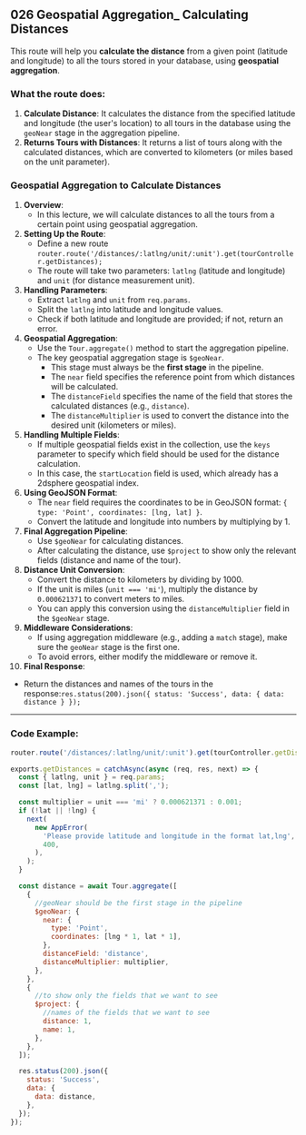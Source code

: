 ## 026 Geospatial Aggregation\_ Calculating Distances

This route will help you **calculate the distance** from a given point (latitude and longitude) to all the tours stored in your database, using **geospatial aggregation**.

### What the route does:

1. **Calculate Distance**: It calculates the distance from the specified latitude and longitude (the user's location) to all tours in the database using the `geoNear` stage in the aggregation pipeline.
2. **Returns Tours with Distances**: It returns a list of tours along with the calculated distances, which are converted to kilometers (or miles based on the unit parameter).

### Geospatial Aggregation to Calculate Distances

1. **Overview**:
   - In this lecture, we will calculate distances to all the tours from a certain point using geospatial aggregation.
2. **Setting Up the Route**:
   - Define a new route `router.route('/distances/:latlng/unit/:unit').get(tourController.getDistances);`
   - The route will take two parameters: `latlng` (latitude and longitude) and `unit` (for distance measurement unit).
3. **Handling Parameters**:
   - Extract `latlng` and `unit` from `req.params`.
   - Split the `latlng` into latitude and longitude values.
   - Check if both latitude and longitude are provided; if not, return an error.
4. **Geospatial Aggregation**:
   - Use the `Tour.aggregate()` method to start the aggregation pipeline.
   - The key geospatial aggregation stage is `$geoNear`.
     - This stage must always be the **first stage** in the pipeline.
     - The `near` field specifies the reference point from which distances will be calculated.
     - The `distanceField` specifies the name of the field that stores the calculated distances (e.g., `distance`).
     - The `distanceMultiplier` is used to convert the distance into the desired unit (kilometers or miles).
5. **Handling Multiple Fields**:
   - If multiple geospatial fields exist in the collection, use the `keys` parameter to specify which field should be used for the distance calculation.
   - In this case, the `startLocation` field is used, which already has a 2dsphere geospatial index.
6. **Using GeoJSON Format**:
   - The `near` field requires the coordinates to be in GeoJSON format: `{ type: 'Point', coordinates: [lng, lat] }`.
   - Convert the latitude and longitude into numbers by multiplying by 1.
7. **Final Aggregation Pipeline**:
   - Use `$geoNear` for calculating distances.
   - After calculating the distance, use `$project` to show only the relevant fields (distance and name of the tour).
8. **Distance Unit Conversion**:
   - Convert the distance to kilometers by dividing by 1000.
   - If the unit is miles (`unit === 'mi'`), multiply the distance by `0.000621371` to convert meters to miles.
   - You can apply this conversion using the `distanceMultiplier` field in the `$geoNear` stage.
9. **Middleware Considerations**:
   - If using aggregation middleware (e.g., adding a `match` stage), make sure the `geoNear` stage is the first one.
   - To avoid errors, either modify the middleware or remove it.
10. **Final Response**:

- Return the distances and names of the tours in the response:`res.status(200).json({ status: 'Success', data: { data: distance } });`

---

### Code Example:

```js
router.route('/distances/:latlng/unit/:unit').get(tourController.getDistances);

exports.getDistances = catchAsync(async (req, res, next) => {
  const { latlng, unit } = req.params;
  const [lat, lng] = latlng.split(',');

  const multiplier = unit === 'mi' ? 0.000621371 : 0.001;
  if (!lat || !lng) {
    next(
      new AppError(
        'Please provide latitude and longitude in the format lat,lng',
        400,
      ),
    );
  }

  const distance = await Tour.aggregate([
    {
      //geoNear should be the first stage in the pipeline
      $geoNear: {
        near: {
          type: 'Point',
          coordinates: [lng * 1, lat * 1],
        },
        distanceField: 'distance',
        distanceMultiplier: multiplier,
      },
    },
    {
      //to show only the fields that we want to see
      $project: {
        //names of the fields that we want to see
        distance: 1,
        name: 1,
      },
    },
  ]);

  res.status(200).json({
    status: 'Success',
    data: {
      data: distance,
    },
  });
});
```
